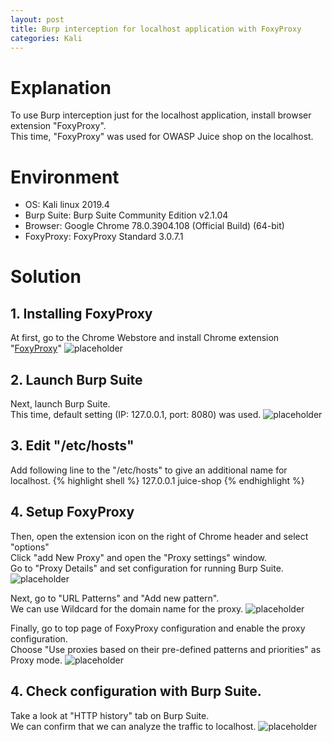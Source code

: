 ```yaml
---
layout: post
title: Burp interception for localhost application with FoxyProxy
categories: Kali
---
```


# Explanation
To use Burp interception just for the localhost application, install browser extension "FoxyProxy".<br>
This time, "FoxyProxy" was used for OWASP Juice shop on the localhost.

# Environment
* OS: Kali linux 2019.4
* Burp Suite: Burp Suite Community Edition v2.1.04
* Browser: Google Chrome 78.0.3904.108 (Official Build) (64-bit)
* FoxyProxy: FoxyProxy Standard 3.0.7.1 

# Solution

## 1. Installing FoxyProxy

At first, go to the Chrome Webstore and install Chrome extension "<a href="https://getfoxyproxy.org/">FoxyProxy</a>"
![placeholder](https://inar1.github.io/public/images/2019-12-12/2019-12-11-23-36-55.png)
<br>

## 2. Launch Burp Suite

Next, launch Burp Suite.<br>
This time, default setting (IP: 127.0.0.1, port: 8080) was used.
![placeholder](https://inar1.github.io/public/images/2019-12-12/2019-12-12-01-27-55.png)
<br>

## 3. Edit "/etc/hosts"

Add following line to the "/etc/hosts" to give an additional name for localhost.
{% highlight shell %}
127.0.0.1 juice-shop
{% endhighlight %}
<br>

## 4. Setup FoxyProxy

Then, open the extension icon on the right of Chrome header and select "options"<br>
Click "add New Proxy" and open the "Proxy settings" window.<br>
Go to "Proxy Details" and set configuration for running Burp Suite.
![placeholder](https://inar1.github.io/public/images/2019-12-12/2019-12-12-00-03-48.png)

Next, go to "URL Patterns" and "Add new pattern".<br>
We can use Wildcard for the domain name for the proxy.
![placeholder](https://inar1.github.io/public/images/2019-12-12/2019-12-12-01-24-17.png)

Finally, go to top page of FoxyProxy configuration and enable the proxy configuration.<br>
Choose "Use proxies based on their pre-defined patterns and priorities" as Proxy mode.
![placeholder](https://inar1.github.io/public/images/2019-12-12/2019-12-12-00-08-47.png)
<br>

## 4. Check configuration with Burp Suite.

Take a look at "HTTP history" tab on Burp Suite.<br>
We can confirm that we can analyze the traffic to localhost.
![placeholder](https://inar1.github.io/public/images/2019-12-12/2019-12-12-01-23-33.png)
